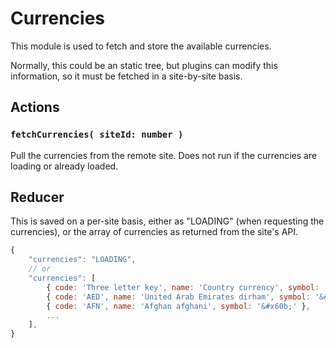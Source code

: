 Currencies
==============

This module is used to fetch and store the available currencies.

Normally, this could be an static tree, but plugins can modify this information, so it must be fetched in a site-by-site basis.

## Actions

### `fetchCurrencies( siteId: number )`

Pull the currencies from the remote site. Does not run if the currencies are loading or already loaded.

## Reducer

This is saved on a per-site basis, either as "LOADING" (when requesting the currencies), or the array of currencies as returned from the site's API.

```js
{
	"currencies": "LOADING",
	// or
	"currencies": [
		{ code: 'Three letter key', name: 'Country currency', symbol: 'currency html symbol' },
		{ code: 'AED', name: 'United Arab Emirates dirham', symbol: '&#x62f;.&#x625;' },
		{ code: 'AFN', name: 'Afghan afghani', symbol: '&#x60b;' },
		...
	],
}
```

